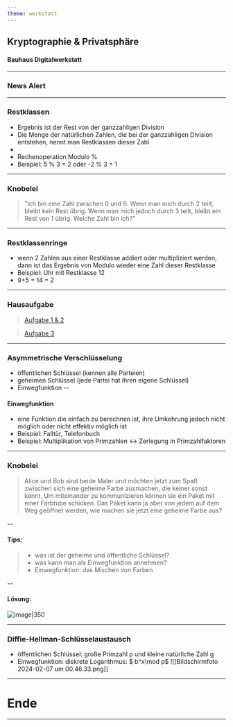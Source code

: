 ```yaml
---
theme: werkstatt
---
```


## Kryptographie & Privatsphäre
#### Bauhaus Digitalwerkstatt

---
<!-- slide bg="pink" -->
### News Alert

---

### Restklassen
- Ergebnis ist der Rest von der ganzzahligen Division
- Die Menge der natürlichen Zahlen, die bei der ganzzahligen Division entstehen, nennt man Restklassen dieser Zahl
- 
- Rechenoperation Modulo %
- Beispiel: 5 % 3 = 2 oder -2 % 3 = 1

---

<!-- slide bg="cyan" -->
### Knobelei
>"Ich bin eine Zahl zwischen 0 und 9. Wenn man mich durch 2 teilt, bleibt kein Rest übrig. Wenn man mich jedoch durch 3 teilt, bleibt ein Rest von 1 übrig. Welche Zahl bin ich?"

---

### Restklassenringe
- wenn 2 Zahlen aus einer Restklasse addiert oder multipliziert werden, dann ist das Ergebnis von Modulo wieder eine Zahl dieser Restklasse
- Beispiel: Uhr mit Restklasse 12
- 9+5 = 14 = 2

---

<!-- slide bg="aquamarine" -->
### Hausaufgabe
>[Aufgabe 1 & 2](https://editor.p5js.org/henicosa/sketches/23r1rUZ4e)

> [Aufgabe 3](https://editor.p5js.org/henicosa/sketches/F2bBMMId3)

---

### Asymmetrische Verschlüsselung
- öffentlichen Schlüssel (kennen alle Parteien)
- geheimen Schlüssel (jede Partei hat ihren eigene Schlüssel)
- Einwegfunktion
--
#### Einwegfunktion
- eine Funktion die  einfach zu berechnen ist, ihre Umkehrung jedoch nicht möglich oder nicht effektiv möglich ist
- Beispiel: Falltür, Telefonbuch
- Beispiel: Multiplikation von Primzahlen <-> Zerlegung in Primzahlfaktoren
---
<!-- slide bg="cyan" -->
### Knobelei
> Alice und Bob sind beide Maler und möchten jetzt zum Spaß zwischen sich eine geheime Farbe ausmachen, die keiner sonst kennt. Um miteinander zu kommunizieren können sie ein Paket mit einer Farbtube schicken.
> Das Paket kann ja aber von jedem auf dem Weg geöffnet werden, wie machen sie jetzt eine geheime Farbe aus?

--
#### Tips:
> - was ist der geheime und öffentliche Schlüssel?
> - was kann man als Einwegfunktion annehmen?
> - Einwegfunktion: das Mischen von Farben <!-- element class="fragment" -->

--
#### Lösung:
 ![image|350](https://upload.wikimedia.org/wikipedia/commons/thumb/9/9d/Diffie-Hellman_Key_Exchange_%28de%29.svg/1024px-Diffie-Hellman_Key_Exchange_%28de%29.svg.png)
 
---
### Diffie-Hellman-Schlüsselaustausch
- öffentlichen Schlüssel: große Primzahl p und kleine natürliche Zahl g
- Einwegfunktion: diskrete Logarithmus: $ b^x\mod p$
 ![[Bildschirmfoto 2024-02-07 um 00.46.33.png]]
---
<!-- slide bg="blue" -->

# Ende

---